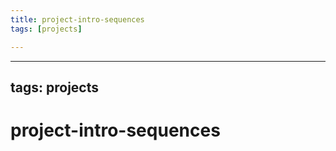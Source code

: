 ```yaml
---
title: project-intro-sequences
tags: [projects]

---
```


---
tags: projects
---

# project-intro-sequences


